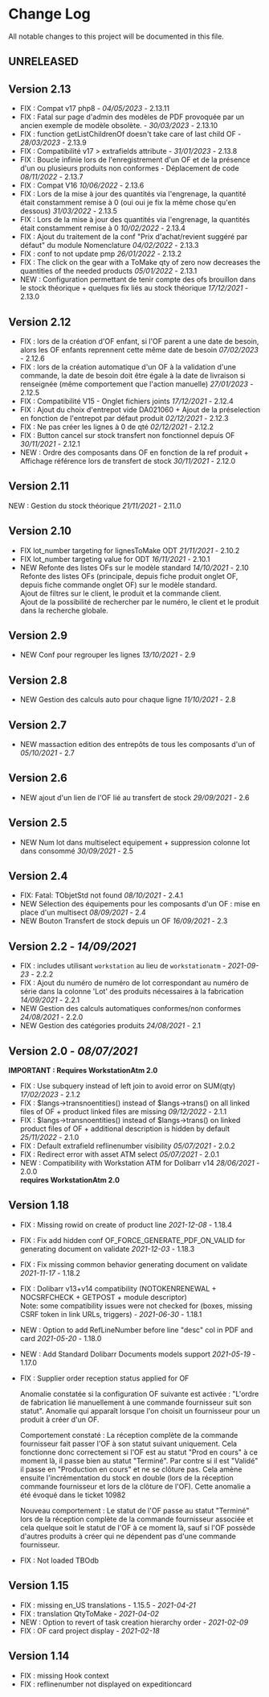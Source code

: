 # Change Log
All notable changes to this project will be documented in this file.

## UNRELEASED

## Version 2.13

- FIX : Compat v17 php8 - *04/05/2023* - 2.13.11
- FIX : Fatal sur page d'admin des modèles de PDF provoquée par un ancien exemple de modèle obsolète. - *30/03/2023* - 2.13.10
- FIX : function getListChildrenOf doesn't take care of last child OF - *28/03/2023* - 2.13.9
- FIX : Compatibilité v17 > extrafields attribute - *31/01/2023* - 2.13.8
- FIX : Boucle infinie lors de l'enregistrement d'un OF et de la présence d'un ou plusieurs produits non conformes - Déplacement de code *08/11/2022* - 2.13.7
- FIX : Compat V16 *10/06/2022* - 2.13.6
- FIX : Lors de la mise à jour des quantités via l'engrenage, la quantité était constamment remise à 0 (oui oui je fix la même chose qu'en dessous) *31/03/2022* - 2.13.5
- FIX : Lors de la mise à jour des quantités via l'engrenage, la quantités était constamment remise à 0 *10/02/2022* - 2.13.4
- FIX : Ajout du traitement de la conf "Prix d'achat/revient suggéré par défaut" du module Nomenclature *04/02/2022* - 2.13.3
- FIX : conf to not update pmp *26/01/2022* - 2.13.2
- FIX : The click on the gear with a ToMake qty of zero now decreases the quantities of the needed products *05/01/2022* - 2.13.1
- NEW : Configuration permettant de tenir compte des ofs brouillon dans le stock théorique + quelques fix liés au stock théorique *17/12/2021* - 2.13.0


## Version 2.12
- FIX : lors de la création d'OF enfant, si l'OF parent a une date de besoin, alors les OF enfants reprennent cette même date de besoin *07/02/2023* - 2.12.6
- FIX : lors de la création automatique d'un OF à la validation d'une commande, la date de besoin doit être égale à la date de livraison si renseignée (même comportement que l'action manuelle) *27/01/2023* - 2.12.5
- FIX : Compatibilité V15 - Onglet fichiers joints *17/12/2021* - 2.12.4
- FIX : Ajout du choix d'entrepot vide DA021060 + Ajout  de la préselection en fonction de l'entrepot par  défaut produit *02/12/2021* - 2.12.3
- FIX : Ne  pas créer les lignes à 0 de qté *02/12/2021* - 2.12.2
- FIX : Button cancel sur stock transfert non fonctionnel depuis OF *30/11/2021* - 2.12.1
- NEW : Ordre des composants dans OF en fonction de la ref produit + Affichage référence lors de transfert de stock *30/11/2021* - 2.12.0

## Version 2.11
NEW : Gestion du stock théorique *21/11/2021* - 2.11.0

## Version 2.10

- FIX lot_number targeting for lignesToMake ODT *21/11/2021* - 2.10.2
- FIX lot_number targeting value for ODT *16/11/2021* - 2.10.1
- NEW Refonte des listes OFs sur le modèle standard *14/10/2021* - 2.10  
 Refonte des listes OFs (principale, depuis fiche produit onglet OF, depuis fiche commande onglet OF) sur le modèle standard.  
 Ajout de filtres sur le client, le produit et la commande client.  
 Ajout de la possibilité de rechercher par le numéro, le client et le produit dans la recherche globale.

## Version 2.9

- NEW Conf pour regrouper les lignes *13/10/2021* - 2.9

## Version 2.8

- NEW Gestion des calculs auto pour chaque ligne  *11/10/2021* - 2.8

## Version 2.7

- NEW massaction edition des entrepôts de tous les composants d'un of  *05/10/2021* - 2.7

## Version 2.6

- NEW ajout d'un lien de l'OF lié au transfert de stock *29/09/2021* - 2.6

## Version 2.5

- NEW Num lot dans multiselect equipement + suppression colonne lot dans consommé  *30/09/2021* - 2.5

## Version 2.4

- FIX: Fatal: TObjetStd not found *08/10/2021* - 2.4.1
- NEW Sélection des équipements pour les composants d'un OF : mise en place d'un multisect  *08/09/2021* - 2.4
- NEW Bouton Transfert de stock depuis un OF *16/09/2021* - 2.3

## Version 2.2 - *14/09/2021*
- FIX : includes utilisant `workstation` au lieu de `workstationatm` - *2021-09-23* - 2.2.2
- FIX : Ajout du numéro de numéro de lot correspondant au numéro de série dans la colonne 'Lot' des produits nécessaires à la fabrication *14/09/2021* - 2.2.1
- NEW Gestion des calculs automatiques conformes/non conformes *24/08/2021* - 2.2.0
- NEW Gestion des catégories produits *24/08/2021* - 2.1

## Version 2.0 - *08/07/2021*

**IMPORTANT : Requires WorkstationAtm 2.0**

- FIX : Use subquery instead of left join to avoid error on SUM(qty) *17/02/2023* - 2.1.2
- FIX : $langs->transnoentities() instead of $langs->trans() on all linked files of OF + product linked files are missing *09/12/2022* - 2.1.1
- FIX : $langs->transnoentities() instead of $langs->trans() on linked product files of OF + additional description is hidden by default *25/11/2022* - 2.1.0
- FIX : Default extrafield reflinenumber visibility  *05/07/2021* - 2.0.2
- FIX : Redirect error with asset ATM select  *05/07/2021* - 2.0.1
- NEW : Compatibility with Workstation ATM for Dolibarr v14 *28/06/2021* - 2.0.0  
  **requires WorkstationAtm 2.0**

## Version 1.18

- FIX : Missing rowid on create of product line *2021-12-08* - 1.18.4
- FIX : Fix add hidden conf OF_FORCE_GENERATE_PDF_ON_VALID for generating document on validate *2021-12-03* - 1.18.3
- FIX : Fix missing common behavior generating document on validate *2021-11-17* - 1.18.2 
- FIX : Dolibarr v13+v14 compatibility (NOTOKENRENEWAL + NOCSRFCHECK + GETPOST + module descriptor)  
       Note: some compatibility issues were not checked for (boxes, missing CSRF token in link URLs, triggers)
       - *2021-06-30* - 1.18.1
- NEW : Option to add RefLineNumber before line "desc" col in PDF and card *2021-05-20* - 1.18.0
- NEW : Add Standard Dolibarr Documents models support *2021-05-19* - 1.17.0

- FIX : Supplier order reception status applied for OF
    
    Anomalie constatée si la configuration OF suivante est activée : "L'ordre de fabrication lié manuellement à une commande fournisseur suit son statut".
    Anomalie qui apparaît lorsque l'on choisit un fournisseur pour un produit à créer d'un OF.
  
    Comportement constaté :
    La réception complète de la commande fournisseur fait passer l'OF à son statut suivant uniquement. Cela fonctionne donc correctement si l'OF est au statut "Prod en cours" à ce moment là, il passe bien au statut "Terminé". Par contre si il est "Validé" il passe en "Production en cours" et ne se clôture pas. Cela amène ensuite l'incrémentation du stock en double (lors de la réception commande fournisseur et lors de la clôture de l'OF).
    Cette anomalie a été évoqué dans le ticket 10982

    Nouveau comportement :
    Le statut de l'OF passe au statut "Terminé" lors de la réception complète de la commande fournisseur associée et cela quelque soit le statut de l'OF à ce moment là, sauf si l'OF possède d'autres produits à créer qui ne dépendent pas d'une commande fournisseur.

- FIX : Not loaded TBOdb

## Version 1.15

- FIX : missing en_US translations - 1.15.5 - *2021-04-21*
- FIX : translation QtyToMake - *2021-04-02*
- NEW : Option to revert of task creation hierarchy order - *2021-02-09*
- FIX : OF card project display - *2021-02-18*

## Version 1.14

- FIX : missing Hook context
- FIX : reflinenumber not displayed on expeditioncard
